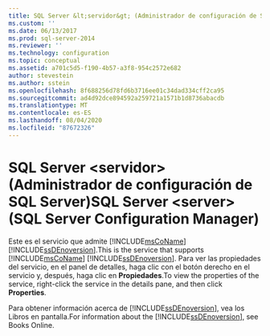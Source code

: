 ```yaml
---
title: SQL Server &lt;servidor&gt; (Administrador de configuración de SQL Server) | Microsoft Docs
ms.custom: ''
ms.date: 06/13/2017
ms.prod: sql-server-2014
ms.reviewer: ''
ms.technology: configuration
ms.topic: conceptual
ms.assetid: a701c5d5-f190-4b57-a3f8-954c2572e682
author: stevestein
ms.author: sstein
ms.openlocfilehash: 8f688256d78fd6b3716ee01c34dad334cff2ca95
ms.sourcegitcommit: ad4d92dce894592a259721a1571b1d8736abacdb
ms.translationtype: MT
ms.contentlocale: es-ES
ms.lasthandoff: 08/04/2020
ms.locfileid: "87672326"
---
```

# <a name="sql-server-ltservergt-sql-server-configuration-manager"></a><span data-ttu-id="02b1a-102">SQL Server &lt;servidor&gt; (Administrador de configuración de SQL Server)</span><span class="sxs-lookup"><span data-stu-id="02b1a-102">SQL Server &lt;server&gt; (SQL Server Configuration Manager)</span></span>
  <span data-ttu-id="02b1a-103">Este es el servicio que admite [!INCLUDE[msCoName](../../includes/msconame-md.md)] [!INCLUDE[ssDEnoversion](../../includes/ssdenoversion-md.md)].</span><span class="sxs-lookup"><span data-stu-id="02b1a-103">This is the service that supports [!INCLUDE[msCoName](../../includes/msconame-md.md)] [!INCLUDE[ssDEnoversion](../../includes/ssdenoversion-md.md)].</span></span> <span data-ttu-id="02b1a-104">Para ver las propiedades del servicio, en el panel de detalles, haga clic con el botón derecho en el servicio y, después, haga clic en **Propiedades**.</span><span class="sxs-lookup"><span data-stu-id="02b1a-104">To view the properties of the service, right-click the service in the details pane, and then click **Properties**.</span></span>  
  
 <span data-ttu-id="02b1a-105">Para obtener información acerca de [!INCLUDE[ssDEnoversion](../../includes/ssdenoversion-md.md)], vea los Libros en pantalla.</span><span class="sxs-lookup"><span data-stu-id="02b1a-105">For information about the [!INCLUDE[ssDEnoversion](../../includes/ssdenoversion-md.md)], see Books Online.</span></span>  
  
  
